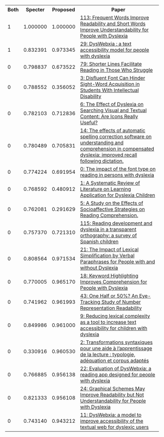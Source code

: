 <html><table><tr>
<th>Both</th>
<th>Specter</th>
<th>Proposed</th>
<th>Paper</th>
</tr>
<tr>
<td>1</td>
<td>1.000000</td>
<td>1.000000</td>
<td><a href="https://www.semanticscholar.org/paper/3e198aa4702ecd68cb36a79b0c0c646e985ee398">113: Frequent Words Improve Readability and Short Words Improve Understandability for People with Dyslexia</a></td>
</tr>
<tr>
<td>1</td>
<td>0.832391</td>
<td>0.973345</td>
<td><a href="https://www.semanticscholar.org/paper/00921bae47578a3a799a46281677af67922de140">29: DysWebxia : a text accessibility model for people with dyslexia</a></td>
</tr>
<tr>
<td>0</td>
<td>0.798837</td>
<td>0.673522</td>
<td><a href="https://www.semanticscholar.org/paper/8ab21a02140df918441cca29c821cd262a9b601c">79: Shorter Lines Facilitate Reading in Those Who Struggle</a></td>
</tr>
<tr>
<td>0</td>
<td>0.788552</td>
<td>0.356052</td>
<td><a href="https://www.semanticscholar.org/paper/f71f6d19197f10fbef9a1612de0335f2aca68652">3: Disfluent Font Can Hinder Sight-Word Acquisition in Students With Intellectual Disability</a></td>
</tr>
<tr>
<td>0</td>
<td>0.782103</td>
<td>0.712836</td>
<td><a href="https://www.semanticscholar.org/paper/48f1b411becbda8655a3b6879d975367d736d883">6: The Effect of Dyslexia on Searching Visual and Textual Content: Are Icons Really Useful?</a></td>
</tr>
<tr>
<td>0</td>
<td>0.780489</td>
<td>0.705831</td>
<td><a href="https://www.semanticscholar.org/paper/c51ba66df84fbd9fb346d10a84e6db2025d65d76">14: The effects of automatic spelling correction software on understanding and comprehension in compensated dyslexia: improved recall following dictation.</a></td>
</tr>
<tr>
<td>0</td>
<td>0.774224</td>
<td>0.691954</td>
<td><a href="https://www.semanticscholar.org/paper/68f8696d7edfb2dca4292c6f5af39d23f019d5b0">0: The impact of the font type on reading in persons with dyslexia</a></td>
</tr>
<tr>
<td>0</td>
<td>0.768592</td>
<td>0.480912</td>
<td><a href="https://www.semanticscholar.org/paper/98d02e7595319d0791253b3332fc276493735018">1: A Systematic Review of Literature on Learning Application for Dyslexia Children</a></td>
</tr>
<tr>
<td>0</td>
<td>0.762081</td>
<td>0.291629</td>
<td><a href="https://www.semanticscholar.org/paper/342917d5492ed1560e5d850594fd13c246be70ac">5: A Study on the Effects of Socioaffective Strategies on Reading Comprehension.</a></td>
</tr>
<tr>
<td>0</td>
<td>0.757370</td>
<td>0.721310</td>
<td><a href="https://www.semanticscholar.org/paper/6d2fc6e7aebe02a950f0732d31e21ef7afe2084b">115: Reading development and dyslexia in a transparent orthography: a survey of Spanish children</a></td>
</tr>
<tr>
<td>0</td>
<td>0.808564</td>
<td>0.971534</td>
<td><a href="https://www.semanticscholar.org/paper/3cc61fba407f9e94f835df68e78f8d2cbc4e7f3b">21: The Impact of Lexical Simplification by Verbal Paraphrases for People with and without Dyslexia</a></td>
</tr>
<tr>
<td>0</td>
<td>0.770005</td>
<td>0.965170</td>
<td><a href="https://www.semanticscholar.org/paper/39ea16cb13a1fce57aa617efbd4b7a63a31aeee1">18: Keyword Highlighting Improves Comprehension for People with Dyslexia</a></td>
</tr>
<tr>
<td>0</td>
<td>0.741962</td>
<td>0.961993</td>
<td><a href="https://www.semanticscholar.org/paper/1062a6f882ad9e3deb77b2fb2b6a06a42c457f44">43: One Half or 50%? An Eye-Tracking Study of Number Representation Readability</a></td>
</tr>
<tr>
<td>0</td>
<td>0.849986</td>
<td>0.961000</td>
<td><a href="https://www.semanticscholar.org/paper/5190015e266f0be7a3bab2c17c155934dd9a396e">9: Reducing lexical complexity as a tool to increase text accessibility for children with dyslexia</a></td>
</tr>
<tr>
<td>0</td>
<td>0.330916</td>
<td>0.960530</td>
<td><a href="https://www.semanticscholar.org/paper/6429c1bc122c0666095a620ff6963a587db04579">2: Transformations syntaxiques pour une aide à l’apprentissage de la lecture : typologie, adéquation et corpus adaptés</a></td>
</tr>
<tr>
<td>0</td>
<td>0.766885</td>
<td>0.956138</td>
<td><a href="https://www.semanticscholar.org/paper/32d22fa51230aa829606fe4f3c2f08d3040fa964">22: Evaluation of DysWebxia: a reading app designed for people with dyslexia</a></td>
</tr>
<tr>
<td>0</td>
<td>0.821333</td>
<td>0.956108</td>
<td><a href="https://www.semanticscholar.org/paper/5612c8f9a757eeff20f9c13dad2d2d678f9e4bab">24: Graphical Schemes May Improve Readability but Not Understandability for People with Dyslexia</a></td>
</tr>
<tr>
<td>0</td>
<td>0.743140</td>
<td>0.943212</td>
<td><a href="https://www.semanticscholar.org/paper/d7e4144b3258179fced5636c3ee2cc4b43a0076c">11: DysWebxia: a model to improve accessibility of the textual web for dyslexic users</a></td>
</tr>
</table></html>
